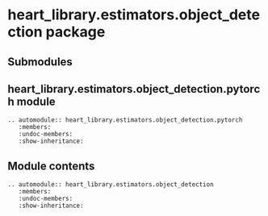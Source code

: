 # heart_library.estimators.object_detection package

## Submodules

## heart_library.estimators.object_detection.pytorch module

```{eval-rst}
.. automodule:: heart_library.estimators.object_detection.pytorch
   :members:
   :undoc-members:
   :show-inheritance:
```

## Module contents

```{eval-rst}
.. automodule:: heart_library.estimators.object_detection
   :members:
   :undoc-members:
   :show-inheritance:
```
